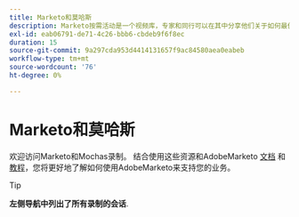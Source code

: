 ```yaml
---
title: Marketo和莫哈斯
description: Marketo按需活动是一个视频库，专家和同行可以在其中分享他们关于如何最佳使用AdobeMarketo的想法和想法。
exl-id: eab06791-de71-4c26-bbb6-cbdeb9f6f8ec
duration: 15
source-git-commit: 9a297cda953d4414131657f9ac84580aea0eabeb
workflow-type: tm+mt
source-wordcount: '76'
ht-degree: 0%

---
```


# Marketo和莫哈斯

欢迎访问Marketo和Mochas录制。 结合使用这些资源和AdobeMarketo [文档](https://experienceleague.adobe.com/docs/marketo-engage.html) 和 [教程](https://experienceleague.adobe.com/docs/marketo-learn/tutorials/overview.html)，您将更好地了解如何使用AdobeMarketo来支持您的业务。

>[!TIP]
>
>**左侧导航中列出了所有录制的会话**.
